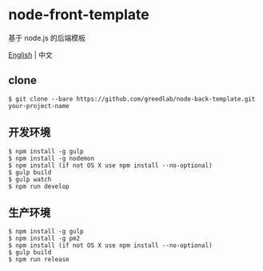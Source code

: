 # node-front-template

基于 node.js 的后端模板

[English](README.md) | 中文

## clone

```
$ git clone --bare https://github.com/greedlab/node-back-template.git your-project-name
```

## 开发环境

```
$ npm install -g gulp
$ npm install -g nodemon
$ npm install (if not OS X use npm install --no-optional)
$ gulp build
$ gulp watch
$ npm run develop
```

## 生产环境

```
$ npm install -g gulp
$ npm install -g pm2
$ npm install (if not OS X use npm install --no-optional)
$ gulp build
$ npm run release
```
